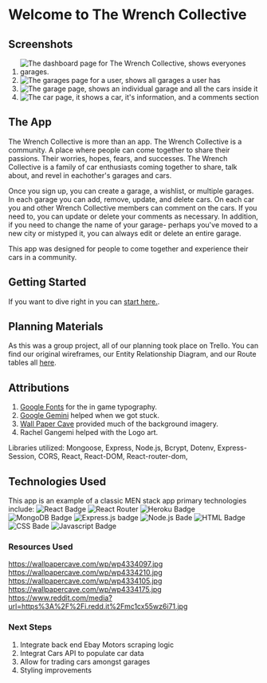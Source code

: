 # Welcome to The Wrench Collective
## Screenshots

1. ![The dashboard page for The Wrench Collective, shows everyones garages.](https://i.imgur.com/hdDipme.png)
1. ![The garages page for a user, shows all garages a user has](https://i.imgur.com/mDruBUR_d.webp?maxwidth=1520&fidelity=grand)
1. ![The garage page, shows an individual garage and all the cars inside it](https://i.imgur.com/cHPapFl.png)
1. ![The car page, it shows a car, it's information, and a comments section](https://i.imgur.com/ii8U9om.png)


## The App
The Wrench Collective is more than an app. The Wrench Collective is a community. A place where people can come together to share their passions. Their worries, hopes, fears, and successes. The Wrench Collective is a family of car enthusiasts coming together to share, talk about, and revel in eachother's garages and cars.

Once you sign up, you can create a garage, a wishlist, or multiple garages. In each garage you can add, remove, update, and delete cars. On each car you and other Wrench Collective members can comment on the cars. If you need to, you can update or delete your comments as necessary. In addition, if you need to change the name of your garage- perhaps you've moved to a new city or mistyped it, you can always edit or delete an entire garage.

This app was designed for people to come together and experience their cars in a community.

## Getting Started
If you want to dive right in you can [start here.](https://the-wrench-collective-b3c568642add.herokuapp.com/).

## Planning Materials
As this was a group project, all of our planning took place on Trello.
You can find our original wireframes, our Entity Relationship Diagram, and our Route tables all [here](https://trello.com/b/PFSAVWZK/sczboard).

## Attributions
1. [Google Fonts](https://fonts.google.com/) for the in game typography.
2. [Google Gemini](https://gemini.google.com/) helped when we got stuck.
3. [Wall Paper Cave](https://wallpapercave.com) provided much of the background imagery.
4. Rachel Gangemi helped with the Logo art.

Libraries utilized: Mongoose, Express, Node.js, Bcrypt, Dotenv, Express-Session, CORS, React, React-DOM, React-router-dom, 

## Technologies Used
This app is an example of a classic MEN stack app primary technologies include:
![React Badge](https://img.shields.io/badge/React-20232A?style=for-the-badge&logo=react&logoColor=61DAFB
)
![React Router](https://img.shields.io/badge/React_Router-CA4245?style=for-the-badge&logo=react-router&logoColor=white
)
![Heroku Badge](https://img.shields.io/badge/Heroku-430098?style=for-the-badge&logo=heroku&logoColor=white
)
![MongoDB Badge](https://img.shields.io/badge/MongoDB-4EA94B?style=for-the-badge&logo=mongodb&logoColor=white
)
![Express.js badge](https://img.shields.io/badge/Express.js-404D59?style=for-the-badge
)
![Node.js Bade](https://img.shields.io/badge/Node.js-43853D?style=for-the-badge&logo=node.js&logoColor=white
)
![HTML Badge](https://img.shields.io/badge/HTML-239120?style=for-the-badge&logo=html5&logoColor=white
)
![CSS Bade](https://img.shields.io/badge/CSS-239120?&style=for-the-badge&logo=css3&logoColor=white
)
![Javascript Badge](https://img.shields.io/badge/JavaScript-F7DF1E?style=for-the-badge&logo=javascript&logoColor=black
)

### Resources Used
https://wallpapercave.com/wp/wp4334097.jpg
https://wallpapercave.com/wp/wp4334210.jpg
https://wallpapercave.com/wp/wp4334105.jpg
https://wallpapercave.com/wp/wp4334175.jpg
https://www.reddit.com/media?url=https%3A%2F%2Fi.redd.it%2Fmc1cx55wz6i71.jpg

### Next Steps
1. Integrate back end Ebay Motors scraping logic
2. Integrat Cars API to populate car data
3. Allow for trading cars amongst garages
4. Styling improvements
